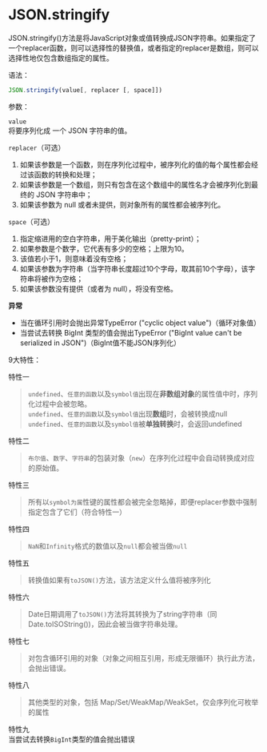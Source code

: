 # JSON.stringify  

JSON.stringify()方法是将JavaScript对象或值转换成JSON字符串。如果指定了一个replacer函数，则可以选择性的替换值，或者指定的replacer是数组，则可以选择性地仅包含数组指定的属性。  

语法：  
```js
JSON.stringify(value[, replacer [, space]])  
```

参数：  

`value`  
将要序列化成 一个 JSON 字符串的值。  

`replacer`（可选）   
1. 如果该参数是一个函数，则在序列化过程中，被序列化的值的每个属性都会经过该函数的转换和处理；    
2. 如果该参数是一个数组，则只有包含在这个数组中的属性名才会被序列化到最终的 JSON 字符串中；  
3. 如果该参数为 null 或者未提供，则对象所有的属性都会被序列化。  

`space`（可选）  
1. 指定缩进用的空白字符串，用于美化输出（pretty-print）；  
2. 如果参数是个数字，它代表有多少的空格；上限为10。  
3. 该值若小于1，则意味着没有空格；  
4. 如果该参数为字符串（当字符串长度超过10个字母，取其前10个字母），该字符串将被作为空格；  
5. 如果该参数没有提供（或者为 null），将没有空格。  

**异常**  
* 当在循环引用时会抛出异常TypeError ("cyclic object value")（循环对象值）  
* 当尝试去转换 BigInt 类型的值会抛出TypeError ("BigInt value can't be serialized in JSON")（BigInt值不能JSON序列化）   

9大特性：  

特性一  
> `undefined`、`任意的函数`以及`symbol值`出现在**非数组对象**的属性值中时，序列化过程中会被忽略。  
> `undefined`、`任意的函数`以及`symbol值`出现**数组**时，会被转换成null  
> `undefined`、`任意的函数`以及`symbol值`被**单独转换**时，会返回undefined   

特性二  
> `布尔值`、`数字`、`字符串`的包装对象（`new`）在序列化过程中会自动转换成对应的原始值。  

特性三  
> 所有以`symbol为属`性键的属性都会被完全忽略掉，即便replacer参数中强制指定包含了它们（符合特性一）     

特性四  
> `NaN`和`Infinity`格式的数值以及`null`都会被当做`null`  

特性五  
> 转换值如果有`toJSON()`方法，该方法定义什么值将被序列化    

特性六  
> Date日期调用了`toJSON()`方法将其转换为了string字符串（同Date.toISOString())，因此会被当做字符串处理。  

特性七  
> 对包含循环引用的对象（对象之间相互引用，形成无限循环）执行此方法，会抛出错误。  

特性八   
> 其他类型的对象，包括 Map/Set/WeakMap/WeakSet，仅会序列化可枚举的属性  

特性九  
当尝试去转换`BigInt`类型的值会抛出错误